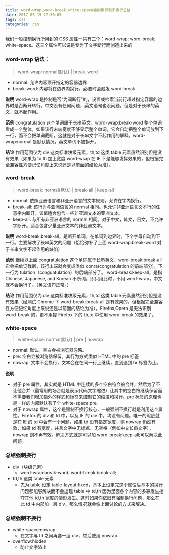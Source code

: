```yaml
---
title: word-wrap,word-break,white-space强制换行和不换行总结
date: 2017-05-15 17:30:05
tags: css
categories: css
---
```


我们一般控制换行所用到的 CSS 属性一共有三个：word-wrap; word-break; white-space。这三个属性可以说是专为了文字断行而创造出来的

<!--more-->

### word-wrap 语法：

> word-wrap: normal(默认) | break-word

- normal: 允许内容顶开指定的容器边界
- break-word: 内容将在边界内换行。必要时会触发 word-break

**说明**
word-wrap 是控制是否“为词断行”的，设置或检索当前行超过指定容器的边界时是否断开转行。中文没有任何问题，英文语句也没问题。但是对于长串的英文，就不起作用。

**范例**
congratulation 这个单词属于长串英文，word-wrap:break-word 整个单词看成一个整体，如果该行末端宽度不够显示整个单词，它会自动把整个单词放到下一行，而不会把单词截断，这就是对于长串文字不起作用的解释。word-wrap:normal 是默认情况，英文单词不被拆开。

**结论**
作用范围仅为 div 这类标准块级元素，th,td 这类 table 元素虽然识别但是没有效果（如果为 td,th 加上宽度 word-wrap 在 IE 下是能够发挥效果的，但根据完全兼容性方便记忆角度上来说还是以前面的结论为准）。

### word-break

> word-break: normal(默认) | break-all | keep-all

- normal: 依照亚洲语言和非亚洲语言的文本规则，允许在字内换行。
- break-all: 该行为与亚洲语言的 normal 相同。也允许非亚洲语言文本行的任意字内断开。该值适合包含一些非亚洲文本的亚洲文本。
- keep-all: 与所有非亚洲语言的 normal 相同。对于中文，韩文，日文，不允许字断开。适合包含少量亚洲文本的非亚洲文本。

**说明**
word-break:break-all，是断开单词。在单词到边界时，下个字母自动到下一行。主要解决了长串英文的问题（恰恰弥补了上面 word-wrap:break-word 对于长串文字不起作用的缺陷）

**范例**
继续以上面 congratulation 这个单词属于长串英文，word-break:break-all 它会把单词截断，该行末端就会变成类似 conra(congratulation 的前端部分)，下一行为 tulation（conguatulation）的后端部分了。
word-break:keep-all，是指 Chinese, Japanese, and Korean 不断词。即只用此时，不用 word-wrap，中文就不会换行了。（英文语句正常。）

**结论**
作用范围仅为 div 这类标准块级元素，th,td 这类 table 元素虽然识别但是没有效果（经测试 Chrome 下 word-break:break-all 是有效果的，但根据完全兼容性方便记忆角度上来说还是以前面的结论为准）。Firefox,Opera 是无法识别 word-break 的，更不用提 Firefox 下的 th,td 中使用 word-break 的效果了。

### white-space

> white-space: normal(默认) | pre | nowrap

- normal: 默认。空白会被浏览器忽略。
- pre: 空白会被浏览器保留。其行为方式类似 HTML 中的 pre 标签
- nowrap: 文本不会换行，文本会在在同一行上继续，直到遇到 br 标签为止。

**说明**

- 对于 pre 属性，其实就是 HTML 中连续的多个空白符会被合并，然后为了不让他合并（最常用的场合就是表示代码文字缩进）让其中的空白符继续保留而不需要我们增加额外的样式和标签来控制它的缩进和换行。pre 标签的原理也是一样的内部默认有了个 white-space:pre。
- 对于 nowrap 属性，这个是强制不换行核心，一般强制不换行就是利用这个属性。Firefox 的 div 和 td 中，以及 IE 的 div 中，均没有问题。唯一的瑕疵就是在 IE 的 td 中会有一个问题，如果 td 没有指定宽度，则 nowrap 仍然有效，如果 td 有宽度，并且文字中无标点、无空格（例如中文长串文字），nowrap 则不再有效。解决方式就是可以加 word-break:keep-all;可以解决此问题。

### 总结强制换行

- div（块级元素）
  - word-wrap:break-word; word-break:break-all;
- td,th 这类 table 元素
  - 先为 table 设定 table-layout:fixed，基本上设定完这个属性后基本的换行问题都能够解决而不会出现 table 中 td,th 因为里面各个内容的多寡发生抢夺其他 td,th 宽度的情形发生。这时如果你依旧有强制换行问题，那么在此 td 中内部加一层 div，那么情况就会像上面讨论的方式来解决。

### 总结强制不换行

- white-space:nowrap
  - 在文字与 td 之间再套一层 div，然后使用 nowrap
- overflow:hidden
  - 防止文字溢出
